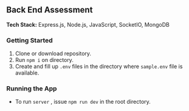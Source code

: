 ## Back End Assessment

**Tech Stack:** Express.js, Node.js, JavaScript, SocketIO, MongoDB

### Getting Started

1. Clone or download repository.
2. Run `npm i` on directory.
3. Create and fill up `.env` files in the directory where `sample.env` file is available.

### Running the App

- To run `server` , issue `npm run dev` in the root directory.

